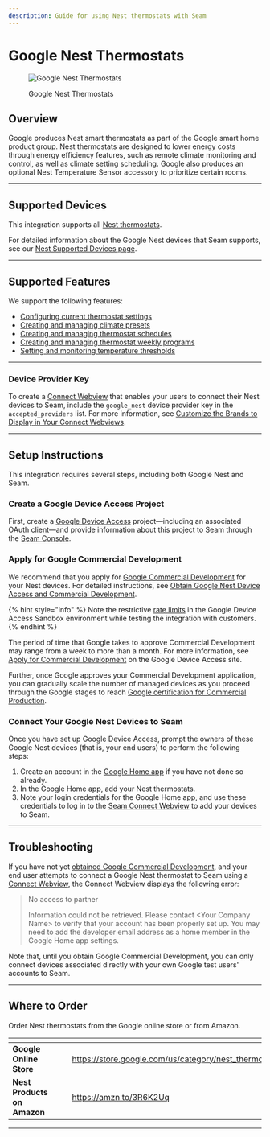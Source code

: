 ```yaml
---
description: Guide for using Nest thermostats with Seam
---
```


# Google Nest Thermostats

<figure><picture><source srcset="../../.gitbook/assets/nest-manufacturer-page-cover-dark.png" media="(prefers-color-scheme: dark)"><img src="../../.gitbook/assets/nest-manufacturer-page-cover-light.png" alt="Google Nest Thermostats"></picture><figcaption><p>Google Nest Thermostats</p></figcaption></figure>

## Overview

Google produces Nest smart thermostats as part of the Google smart home product group. Nest thermostats are designed to lower energy costs through energy efficiency features, such as remote climate monitoring and control, as well as climate setting scheduling. Google also produces an optional Nest Temperature Sensor accessory to prioritize certain rooms.

***

## Supported Devices

This integration supports all [Nest thermostats](https://store.google.com/us/category/nest_thermostats).

For detailed information about the Google Nest devices that Seam supports, see our [Nest Supported Devices page](https://www.seam.co/manufacturers/nest).

***

## Supported Features

We support the following features:

* [Configuring current thermostat settings](../../products/thermostats/configure-current-climate-settings.md)
* [Creating and managing climate presets](../../capability-guides/thermostats/creating-and-managing-climate-presets/)
* [Creating and managing thermostat schedules](../../capability-guides/thermostats/creating-and-managing-thermostat-schedules.md)
* [Creating and managing thermostat weekly programs](../../capability-guides/thermostats/creating-and-managing-thermostat-programs.md)
* [Setting and monitoring temperature thresholds](../../capability-guides/thermostats/setting-and-monitoring-temperature-thresholds.md)

***

### Device Provider Key

To create a [Connect Webview](../../core-concepts/connect-webviews/) that enables your users to connect their Nest devices to Seam, include the `google_nest` device provider key in the `accepted_providers` list. For more information, see [Customize the Brands to Display in Your Connect Webviews](../../core-concepts/connect-webviews/customizing-connect-webviews.md#customize-the-brands-to-display-in-your-connect-webviews).

***

## Setup Instructions

This integration requires several steps, including both Google Nest and Seam.

### Create a Google Device Access Project

First, create a [Google Device Access](https://developers.google.com/nest/device-access) project—including an associated OAuth client—and provide information about this project to Seam through the [Seam Console](../../core-concepts/seam-console/).

### Apply for Google Commercial Development

We recommend that you apply for [Google Commercial Development](https://developers.google.com/nest/device-access/project/apply) for your Nest devices. For detailed instructions, see [Obtain Google Nest Device Access and Commercial Development](obtain-google-nest-device-access-and-commercial-development.md).

{% hint style="info" %}
Note the restrictive [rate limits](https://developers.google.com/nest/device-access/project/limits) in the Google Device Access Sandbox environment while testing the integration with customers.
{% endhint %}

The period of time that Google takes to approve Commercial Development may range from a week to more than a month. For more information, see [Apply for Commercial Development](https://developers.google.com/nest/device-access/project/apply) on the Google Device Access site.

Further, once Google approves your Commercial Development application, you can gradually scale the number of managed devices as you proceed through the Google stages to reach [Google certification for Commercial Production](https://developers.google.com/nest/device-access/project/apply#certification_for_commercial_production).

### Connect Your Google Nest Devices to Seam

Once you have set up Google Device Access, prompt the owners of these Google Nest devices (that is, your end users) to perform the following steps:

1. Create an account in the [Google Home app](https://home.google.com/get-app/) if you have not done so already.
2. In the Google Home app, add your Nest thermostats.
3. Note your login credentials for the Google Home app, and use these credentials to log in to the [Seam Connect Webview](../../core-concepts/connect-webviews/) to add your devices to Seam.

***

## Troubleshooting

If you have not yet [obtained Google Commercial Development](obtain-google-nest-device-access-and-commercial-development.md), and your end user attempts to connect a Google Nest thermostat to Seam using a [Connect Webview](../../core-concepts/connect-webviews/), the Connect Webview displays the following error:

> No access to partner
>
> Information could not be retrieved. Please contact \<Your Company Name> to verify that your account has been properly set up. You may need to add the developer email address as a home member in the Google Home app settings.

Note that, until you obtain Google Commercial Development, you can only connect devices associated directly with your own Google test users' accounts to Seam.

***

## Where to Order

Order Nest thermostats from the Google online store or from Amazon.

<table data-view="cards"><thead><tr><th></th><th data-hidden></th><th data-hidden></th><th data-hidden data-type="content-ref"></th><th data-hidden data-type="files"></th><th data-hidden data-card-cover data-type="files"></th><th data-hidden data-card-target data-type="content-ref"></th></tr></thead><tbody><tr><td><strong>Google Online Store</strong></td><td></td><td></td><td><a href="https://store.google.com/us/category/nest_thermostats">https://store.google.com/us/category/nest_thermostats</a></td><td><a href="../../.gitbook/assets/nest-logo.png">nest-logo.png</a></td><td><a href="../../.gitbook/assets/nest-logo.png">nest-logo.png</a></td><td><a href="https://store.google.com/us/category/nest_thermostats">https://store.google.com/us/category/nest_thermostats</a></td></tr><tr><td><strong>Nest Products on Amazon</strong></td><td></td><td></td><td><a href="https://amzn.to/3R6K2Uq">https://amzn.to/3R6K2Uq</a></td><td><a href="../../.gitbook/assets/nest-on-amazon.png">nest-on-amazon.png</a></td><td><a href="../../.gitbook/assets/nest-on-amazon.png">nest-on-amazon.png</a></td><td><a href="https://amzn.to/4aaJfus">https://amzn.to/4aaJfus</a></td></tr></tbody></table>

***
